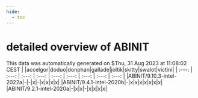 ```yaml
---
hide:
  - toc
---
```


detailed overview of ABINIT
===========================


This data was automatically generated on $Thu, 31 Aug 2023 at 11:08:02 CEST
| |accelgor|doduo|donphan|gallade|joltik|skitty|swalot|victini|
| :---: | :---: | :---: | :---: | :---: | :---: | :---: | :---: | :---: |
|ABINIT/9.10.3-intel-2022a|-|-|x|-|x|x|x|x|
|ABINIT/9.4.1-intel-2020b|-|x|x|x|x|x|x|x|
|ABINIT/9.2.1-intel-2020a|-|x|x|-|x|x|x|x|
